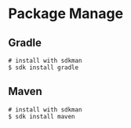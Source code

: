 # Package Manage

## Gradle
```shell
# install with sdkman
$ sdk install gradle
```

## Maven
```shell
# install with sdkman
$ sdk install maven
```

